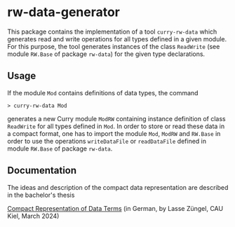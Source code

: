 rw-data-generator
=================

This package contains the implementation of a tool `curry-rw-data`
which generates read and write operations for all types
defined in a given module. For this purpose, the tool
generates instances of the class `ReadWrite` (see module `RW.Base`
of package `rw-data`) for the given type declarations.

Usage
-----

If the module `Mod` contains definitions of data types,
the command

    > curry-rw-data Mod

generates a new Curry module `ModRW` containing instance
definition of class `ReadWrite` for all types defined in `Mod`.
In order to store or read these data in a compact format,
one has to import the module `Mod`, `ModRW` and `RW.Base`
in order to use the operations `writeDataFile` or
`readDataFile` defined in module `RW.Base` of package `rw-data`.

Documentation
-------------

The ideas and description of the compact data representation
are described in the bachelor's thesis

[Compact Representation of Data Terms](https://www.informatik.uni-kiel.de/~mh/lehre/abschlussarbeiten/bsc/Zuengel_Lasse.pdf)
(in German, by Lasse Züngel, CAU Kiel, March 2024)
